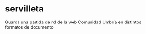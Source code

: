 # servilleta
 Guarda una partida de rol de la web Comunidad Umbría en distintos formatos de documento
